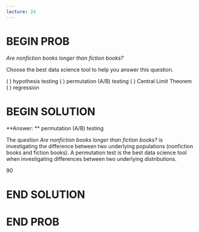 ```yaml
---
lecture: 24
---
```


# BEGIN PROB

*Are nonfiction books longer than fiction books?*

Choose the best data science tool to help you answer this question.

( ) hypothesis testing
( ) permutation (A/B) testing
( ) Central Limit Theorem
( ) regression

# BEGIN SOLUTION

**Answer: ** permutation (A/B) testing

The question *Are nonfiction books longer than fiction books?* is investigating 
the difference between two underlying populations (nonfiction books and fiction books).
A permutation test is the best data science tool when investigating differences between two
underlying distributions. 

<average>90</average>
# END SOLUTION


# END PROB
